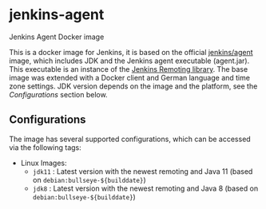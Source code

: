 # jenkins-agent
Jenkins Agent Docker image

This is a docker image for Jenkins, it is based on the official [jenkins/agent](https://hub.docker.com/r/jenkins/agent) image, which includes JDK and the Jenkins agent executable (agent.jar). This executable is an instance of the [Jenkins Remoting library](https://github.com/jenkinsci/remoting).
The base image was extended with a Docker client and German language and time zone settings.
JDK version depends on the image and the platform, see the _Configurations_ section below.


## Configurations

The image has several supported configurations, which can be accessed via the following tags:

* Linux Images:
  * `jdk11` : Latest version with the newest remoting and Java 11 (based on `debian:bullseye-${builddate}`)
  * `jdk8` : Latest version with the newest remoting and Java 8 (based on `debian:bullseye-${builddate}`)
